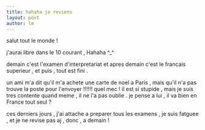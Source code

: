 ```yaml
---
title: hahaha je reviens  
layout: post
author: lm
---
```

<p>salut tout le monde !</p>
<p>j&#39;aurai libre dans le 10 courant , Hahaha ^_^</p>
<p>demain c&#39;est l&#39;examen d&#39;interpretariat et apres demain c&#39;est le francais superieur , et puis , tout est fini . </p>
<p>un ami m&#39;a dit qu&#39;il m&#39;a achete une carte de noel a Paris , mais qu&#39;il n&#39;a pas trouve la poste pour l&#39;envoyer !!!!!! quel mec ! il est si stupide , mais je suis tres contente quand meme , il ne l&#39;a pas oublie . je pense a lui , il va bien en France tout seul ? </p>
<p>ces derniers jours , j&#39;ai attache a preparer tous les examens , je suis fatguee , et je ne revise pas aj , donc , a demain ! </p>
